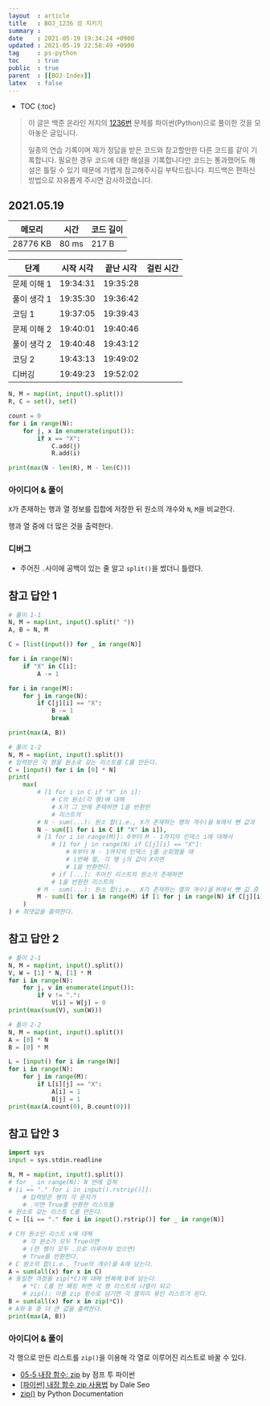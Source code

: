 ```yaml
---
layout  : article
title   : BOJ_1236 성 지키기
summary : 
date    : 2021-05-19 19:34:24 +0900
updated : 2021-05-19 22:58:49 +0900
tag     : ps-python
toc     : true
public  : true
parent  : [[BOJ-Index]]
latex   : false
---
```

* TOC
{:toc}

> 이 글은 백준 온라인 저지의 [1236번](https://www.acmicpc.net/problem/1236) 문제를 파이썬(Python)으로 풀이한 것을 모아놓은 글입니다.
>
> 일종의 연습 기록이며 제가 정답을 받은 코드와 참고할만한 다른 코드를 같이 기록합니다. 필요한 경우 코드에 대한 해설을 기록합니다만 코드는 통과했어도 해설은 틀릴 수 있기 때문에 가볍게 참고해주시길 부탁드립니다. 피드백은 편하신 방법으로 자유롭게 주시면 감사하겠습니다.

## 2021.05.19

| 메모리    | 시간  | 코드 길이 |
| --------- | ----- | --------- |
| 28776  KB | 80 ms | 217 B     |

| 단계        | 시작 시각 | 끝난 시각 | 걸린 시간 |
| ---------   | --------- | --------- | --------- |
| 문제 이해 1 | 19:34:31  | 19:35:28  |           |
| 풀이 생각 1 | 19:35:30  | 19:36:42  |           |
| 코딩 1      | 19:37:05  | 19:39:43  |           |
| 문제 이해 2 | 19:40:01  | 19:40:46  |           |
| 풀이 생각 2 | 19:40:48  | 19:43:12  |           |
| 코딩 2      | 19:43:13  | 19:49:02  |           |
| 디버깅      | 19:49:23  | 19:52:02  |           |

```python
N, M = map(int, input().split())
R, C = set(), set()

count = 0
for i in range(N):
    for j, x in enumerate(input()):
        if x == "X":
            C.add(j)
            R.add(i)

print(max(N - len(R), M - len(C)))
```

### 아이디어 & 풀이

`X`가 존재하는 행과 열 정보를 집합에 저장한 뒤 원소의 개수와 `N`, `M`을 비교한다.

행과 열 중에 더 많은 것을 출력한다.

### 디버그

* 주어진 `.`사이에 공백이 있는 줄 알고 `split()`을 썼더니 틀렸다.

## 참고 답안 1

```python
# 풀이 1-1
N, M = map(int, input().split(" "))
A, B = N, M

C = [list(input()) for _ in range(N)]

for i in range(N):
    if "X" in C[i]:
        A -= 1

for i in range(M):
    for j in range(N):
        if C[j][i] == "X":
            B -= 1
            break

print(max(A, B))

# 풀이 1-2
N, M = map(int, input().split())
# 입력받은 각 행을 원소로 갖는 리스트를 C를 만든다.
C = [input() for i in [0] * N]
print(
    max(
        # [1 for i in C if "X" in i]: 
            # C의 원소(각 행)에 대해
            # X가 그 안에 존재하면 1을 반환한
            # 리스트의
        # N - sum(...): 원소 합(i.e., X가 존재하는 행의 개수)을 N에서 뺀 값과
        N - sum([1 for i in C if "X" in i]),
        # [1 for i in range(M)]: 0부터 M - 1까지의 인덱스 i에 대해서
            # [1 for j in range(N) if C[j][i] == "X"]:
                # 0부터 N - 1까지의 인덱스 j를 순회했을 때
                # i번째 열, 각 행 j의 값이 X이면
                # 1을 반환한다.
            # if [...]: 주어진 리스트의 원소가 존재하면
            # 1을 반환한 리스트의
        # M - sum(...): 원소 합(i.e., X가 존재하는 열의 개수)을 M에서 뺀 값 중
        M - sum([1 for i in range(M) if [1 for j in range(N) if C[j][i] == "X"]]),
    )
) # 최댓값을 출력한다.
```

## 참고 답안 2

```python
# 풀이 2-1
N, M = map(int, input().split())
V, W = [1] * N, [1] * M
for i in range(N):
    for j, v in enumerate(input()):
        if v != ".":
            V[i] = W[j] = 0
print(max(sum(V), sum(W)))

# 풀이 2-2
N, M = map(int, input().split())
A = [0] * N
B = [0] * M

L = [input() for i in range(N)]
for i in range(N):
    for j in range(M):
        if L[i][j] == "X":
            A[i] = 1
            B[j] = 1
print(max(A.count(0), B.count(0)))
```

## 참고 답안 3

```python
import sys
input = sys.stdin.readline

N, M = map(int, input().split())
# for _ in range(N): N 번에 걸쳐
# [i == "." for i in input().rstrip()]]:
    # 입력받은 행의 각 문자가
    # .이면 True를 반환한 리스트를
# 원소로 갖는 리스트 C를 만든다.
C = [[i == "." for i in input().rstrip()] for _ in range(N)]

# C의 원소인 리스트 x에 대해
    # 각 원소가 모두 True이면
    # (한 행이 모두 .으로 이루어져 있으면)
    # True를 반환한다.
# C 원소의 합(i.e., True의 개수)을 A에 담는다.
A = sum(all(x) for x in C)
# 동일한 과정을 zip(*C)에 대해 반복해 B에 담는다.
    # *C: C를 언 패킹 하면 각 행 리스트의 나열이 되고
    # zip(): 이를 zip 함수로 넘기면 각 열끼리 묶인 리스트가 된다.
B = sum(all(x) for x in zip(*C))
# A와 B 중 더 큰 값을 출력한다.
print(max(A, B))
```

### 아이디어 & 풀이

각 행으로 만든 리스트를 `zip()`을 이용해 각 열로 이루어진 리스트로 바꿀 수 있다.

* [05-5 내장 함수: zip](https://wikidocs.net/32#zip) by 점프 투 파이썬
* [[파이썬] 내장 함수 zip 사용법](https://www.daleseo.com/python-zip/) by Dale Seo
* [zip()](https://docs.python.org/3/library/functions.html#zip) by Python Documentation
